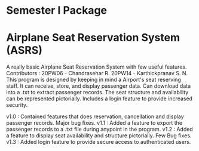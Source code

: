 # Semester I Package
# Airplane Seat Reservation System (ASRS)
A really basic Airplane Seat Reservation System with few useful features.
Contributors :
    20PW06 - Chandrasehar R.
    20PW14 - Karthickpranav S. N.
This program is designed by keeping in mind a Airport's seat reserving staff. It can receive, store, and display passenger data. 
Can download data into a .txt to extract passenger records. The seat structure and availability can be represented pictorially.
Includes a login feature to provide increased security.

v1.0 : Contained features that does reservation, cancellation and display passenger records. Major bug fixes.
v1.1 : Added a feature to export the passenger records to a .txt file during anypoint in the program.
v1.2 : Added a feature to display seat availability and structure pictorially. Few Bug fixes.
v1.3 : Added login feature to provide secure access to authenticated users. 
